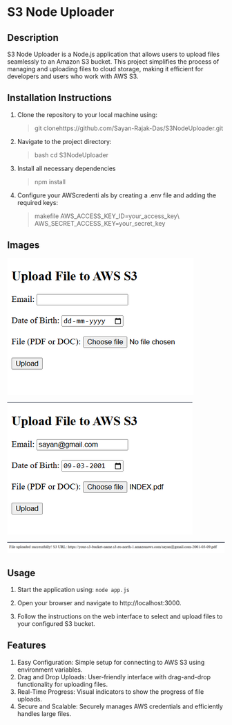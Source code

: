 # S3 Node Uploader

## Description 

S3 Node Uploader is a Node.js application that allows
users to upload files seamlessly to an Amazon S3 bucket. This project
simplifies the process of managing and uploading files to cloud storage,
making it efficient for developers and users who work with AWS S3.

## Installation Instructions 

1. Clone the repository to your local
machine using:

    > git clonehttps://github.com/Sayan-Rajak-Das/S3NodeUploader.git

3. Navigate to the project directory:
   
   > bash cd S3NodeUploader

4. Install all necessary dependencies
 
    > npm install
   
5. Configure your AWScredenti als by creating a .env file and adding the
required keys:

     > makefile AWS_ACCESS_KEY_ID=your_access_key\ AWS_SECRET_ACCESS_KEY=your_secret_key

## Images 

 ![Initial Form](./images/initial-form.png) 
 
 ![Form Filled](./images/form-filled.png) 
 
 ![Upload Success](./images/upload-success.png)

## Usage

 1. Start the application using:  `node app.js`

 2. Open your browser and navigate to http://localhost:3000.

 3. Follow
    the instructions on the web interface to select and upload files to your
    configured S3 bucket.

## Features

 1. Easy Configuration: Simple setup for connecting to AWS S3 using
environment variables. 
 2. Drag and Drop Uploads: User-friendly interface
with drag-and-drop functionality for uploading files. 
 3. Real-Time
Progress: Visual indicators to show the progress of file uploads. 
 4. Secure and Scalable: Securely manages AWS credentials and efficiently
handles large files.
